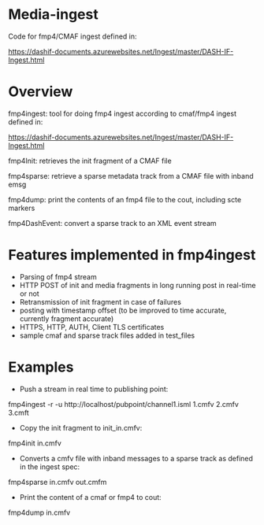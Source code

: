 # Media-ingest

Code for fmp4/CMAF ingest defined in:

https://dashif-documents.azurewebsites.net/Ingest/master/DASH-IF-Ingest.html

# Overview 

fmp4ingest: tool for doing fmp4 ingest according to cmaf/fmp4 ingest defined in: 

https://dashif-documents.azurewebsites.net/Ingest/master/DASH-IF-Ingest.html

fmp4Init: retrieves the init fragment of a CMAF file 

fmp4sparse: retrieve a sparse metadata track from a CMAF file with inband emsg

fmp4dump: print the contents of an fmp4 file to the cout, including scte markers 

fmp4DashEvent: convert a sparse track to an XML event stream


# Features implemented in fmp4ingest

- Parsing of fmp4 stream
- HTTP POST of init and media fragments in long running post in real-time or not
- Retransmission of init fragment in case of failures
- posting with timestamp offset (to be improved to time accurate, currently fragment accurate)
- HTTPS, HTTP, AUTH, Client TLS certificates
- sample cmaf and sparse track files added in test_files

# Examples 

- Push a stream in real time to publishing point: 

fmp4ingest -r -u http://localhost/pubpoint/channel1.isml 1.cmfv 2.cmfv 3.cmft 

- Copy the init fragment to init_in.cmfv:

fmp4init in.cmfv  

- Converts a cmfv file with inband messages to a sparse track as defined in the ingest spec:

fmp4sparse in.cmfv out.cmfm  

- Print the content of a cmaf or fmp4 to cout:

fmp4dump in.cmfv  




